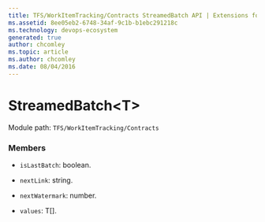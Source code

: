 ```yaml
---
title: TFS/WorkItemTracking/Contracts StreamedBatch API | Extensions for Azure DevOps Services
ms.assetid: 8ee05eb2-6748-34af-9c1b-b1ebc291218c
ms.technology: devops-ecosystem
generated: true
author: chcomley
ms.topic: article
ms.author: chcomley
ms.date: 08/04/2016
---
```


# StreamedBatch&lt;T&gt;

Module path: `TFS/WorkItemTracking/Contracts`

### Members

* `isLastBatch`: boolean.

* `nextLink`: string.

* `nextWatermark`: number.

* `values`: T[].
